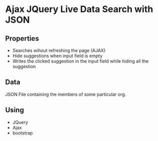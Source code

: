 # Ajax JQuery Live Data Search with JSON

## Properties
<ul>
  <li>Searches wihout refreshing the page (AJAX)</li>
  <li>Hide suggestions when input field is empty</li>
  <li>Writes the clicked suggestion in the input field while hiding all the suggestion</li>
</ul>

## Data
JSON File containing the members of some particular org.

## Using
<ul>
  <li>JQuery</li>
  <li>Ajax</li>
  <li>bootstrap</li>
</ul>
